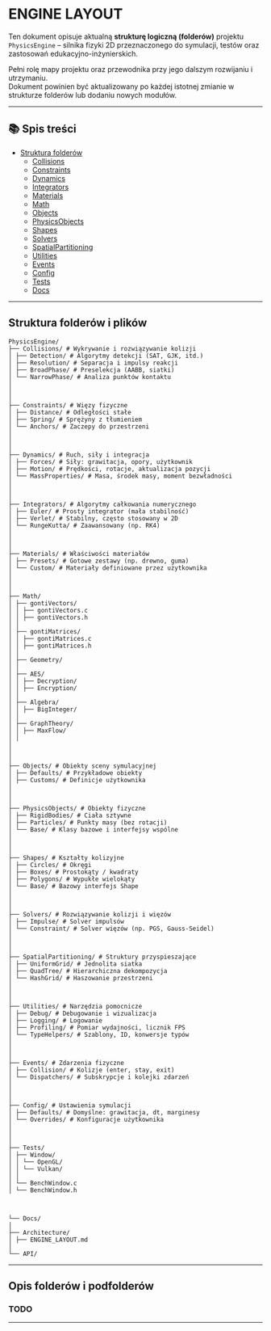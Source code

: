 ﻿# ENGINE LAYOUT

Ten dokument opisuje aktualną **strukturę logiczną (folderów)** projektu `PhysicsEngine` – silnika fizyki 2D przeznaczonego do symulacji, testów oraz zastosowań edukacyjno-inżynierskich.

Pełni rolę mapy projektu oraz przewodnika przy jego dalszym rozwijaniu i utrzymaniu.  
Dokument powinien być aktualizowany po każdej istotnej zmianie w strukturze folderów lub dodaniu nowych modułów.

---

## 📚 Spis treści

- [Struktura folderów](#struktura-folderów)
  - [Collisions](#collisions)
  - [Constraints](#constraints)
  - [Dynamics](#dynamics)
  - [Integrators](#integrators)
  - [Materials](#materials)
  - [Math](#math)
  - [Objects](#objects)
  - [PhysicsObjects](#physicsobjects)
  - [Shapes](#shapes)
  - [Solvers](#solvers)
  - [SpatialPartitioning](#spatialpartitioning)
  - [Utilities](#utilities)
  - [Events](#events)
  - [Config](#config)
  - [Tests](#tests)
  - [Docs](#docs)

---

## Struktura folderów i plików

```
PhysicsEngine/
├── Collisions/ # Wykrywanie i rozwiązywanie kolizji
│ ├── Detection/ # Algorytmy detekcji (SAT, GJK, itd.)
│ ├── Resolution/ # Separacja i impulsy reakcji
│ ├── BroadPhase/ # Preselekcja (AABB, siatki)
│ └── NarrowPhase/ # Analiza punktów kontaktu
│
│
│
├── Constraints/ # Więzy fizyczne
│ ├── Distance/ # Odległości stałe
│ ├── Spring/ # Sprężyny z tłumieniem
│ └── Anchors/ # Zaczepy do przestrzeni
│
│
│
├── Dynamics/ # Ruch, siły i integracja
│ ├── Forces/ # Siły: grawitacja, opory, użytkownik
│ ├── Motion/ # Prędkości, rotacje, aktualizacja pozycji
│ └── MassProperties/ # Masa, środek masy, moment bezwładności
│
│
│
├── Integrators/ # Algorytmy całkowania numerycznego
│ ├── Euler/ # Prosty integrator (mała stabilność)
│ ├── Verlet/ # Stabilny, często stosowany w 2D
│ └── RungeKutta/ # Zaawansowany (np. RK4)
│
│
│
├── Materials/ # Właściwości materiałów
│ ├── Presets/ # Gotowe zestawy (np. drewno, guma)
│ └── Custom/ # Materiały definiowane przez użytkownika
│
│
│
├── Math/
│ ├── gontiVectors/
│ │ ├── gontiVectors.c
│ │ ├── gontiVectors.h
│ │
│ ├── gontiMatrices/
│ │ ├── gontiMatrices.c
│ │ ├── gontiMatrices.h
│ │
│ ├── Geometry/
│ │
│ ├── AES/
│ │ ├── Decryption/
│ │ ├── Encryption/
│ │
│ ├── Algebra/
│ │ ├── BigInteger/
│ │
│ ├── GraphTheory/
│ │ ├── MaxFlow/
│ │
│ 
│ 
│ 
├── Objects/ # Obiekty sceny symulacyjnej
│ ├── Defaults/ # Przykładowe obiekty
│ ├── Customs/ # Definicje użytkownika
│ 
│ 
│
├── PhysicsObjects/ # Obiekty fizyczne
│ ├── RigidBodies/ # Ciała sztywne
│ ├── Particles/ # Punkty masy (bez rotacji)
│ └── Base/ # Klasy bazowe i interfejsy wspólne
│
│
│
├── Shapes/ # Kształty kolizyjne
│ ├── Circles/ # Okręgi
│ ├── Boxes/ # Prostokąty / kwadraty
│ ├── Polygons/ # Wypukłe wielokąty
│ └── Base/ # Bazowy interfejs Shape
│
│
│
├── Solvers/ # Rozwiązywanie kolizji i więzów
│ ├── Impulse/ # Solver impulsów
│ └── Constraint/ # Solver więzów (np. PGS, Gauss-Seidel)
│
│
│
├── SpatialPartitioning/ # Struktury przyspieszające
│ ├── UniformGrid/ # Jednolita siatka
│ ├── QuadTree/ # Hierarchiczna dekompozycja
│ └── HashGrid/ # Haszowanie przestrzeni
│
│
│
├── Utilities/ # Narzędzia pomocnicze
│ ├── Debug/ # Debugowanie i wizualizacja
│ ├── Logging/ # Logowanie
│ ├── Profiling/ # Pomiar wydajności, licznik FPS
│ └── TypeHelpers/ # Szablony, ID, konwersje typów
│
│
│
├── Events/ # Zdarzenia fizyczne
│ ├── Collision/ # Kolizje (enter, stay, exit)
│ └── Dispatchers/ # Subskrypcje i kolejki zdarzeń
│
│
│
├── Config/ # Ustawienia symulacji
│ ├── Defaults/ # Domyślne: grawitacja, dt, marginesy
│ └── Overrides/ # Konfiguracje użytkownika
│
│
│
├── Tests/
│ ├── Window/
│ │ └── OpenGL/
│ │ └── Vulkan/
│ │
│ └── BenchWindow.c
│ └── BenchWindow.h



└── Docs/
│
├── Architecture/
│ ├── ENGINE_LAYOUT.md
│
└── API/

```
---

## Opis folderów i podfolderów

### TODO

---